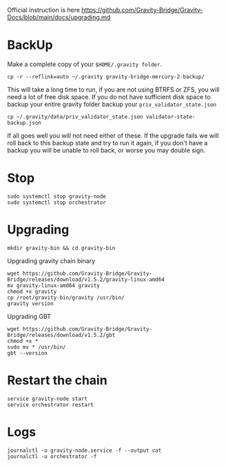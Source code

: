 Official instruction is here https://github.com/Gravity-Bridge/Gravity-Docs/blob/main/docs/upgrading.md

# BackUp
Make a complete copy of your `$HOME/.gravity folder`.
```
cp -r --reflink=auto ~/.gravity gravity-bridge-mercury-2-backup/
```
This will take a long time to run, if you are not using BTRFS or ZFS, you will need a lot of free disk space.
 If you do not have sufficient disk space to backup your entire gravity folder backup your `priv_validator_state.json`
```
cp ~/.gravity/data/priv_validator_state.json validator-state-backup.json
```
If all goes well you will not need either of these. If the upgrade fails we will roll back to this backup state and try to run it again, if you don't have a backup you will be unable to roll back, or worse you may double sign.
# Stop
```
sudo systemctl stop gravity-node
sudo systemctl stop orchestrator
```
# Upgrading
```
mkdir gravity-bin && cd gravity-bin
```
Upgrading gravity chain binary
```
wget https://github.com/Gravity-Bridge/Gravity-Bridge/releases/download/v1.5.2/gravity-linux-amd64
mv gravity-linux-amd64 gravity
chmod +x gravity
cp /root/gravity-bin/gravity /usr/bin/
gravity version
```
Upgrading GBT
```
wget https://github.com/Gravity-Bridge/Gravity-Bridge/releases/download/v1.5.2/gbt
chmod +x *
sudo mv * /usr/bin/
gbt --version
```
# Restart the chain
```
service gravity-node start
service orchestrator restart
```
# Logs
```
journalctl -u gravity-node.service -f --output cat
journalctl -u orchestrator -f
```
